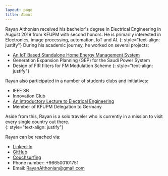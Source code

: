 ```yaml
---
layout: page
title: About
---
```

Rayan Althonian received his bachelor's degree in Electrical Engineering in August
2019 from KFUPM with second honors. He is primarily interested in Electronics, image processing, automation, IoT and AI.
{: style="text-align: justify"}
During his academic journey, he worked on several projects:

* [An IoT Based Standalone Home Energy Management System](https://www.youtube.com/watch?v=FLyqj4XW_0U&feature=youtu.be)
* Generation Expansion Planning (GEP) for the Saudi Power System
* Design of FIR filters for FM Modulation Scheme
{: style="text-align: justify"}

Rayan also participated in a number of students clubs and initiatives:

* IEEE SB
* Innovation Club
* [An introductory Lecture to Electrical Engineering](https://www.youtube.com/watch?v=MovhmDKFmCg&feature=youtu.be)
* Member of KFUPM Delegation to Germany

Aside from this, Rayan is a solo traveler who is currently in a mission to visit every single country out there.  
{: style="text-align: justify"}

Rayan can be reached via:

* [Linked-In](https://www.linkedin.com/in/rayan-althonian-0638b8156/)
* [GitHub](https://github.com/RayanAlthonian)
* [Couchsurfing](https://www.couchsurfing.com/people/rayan-althonian)
* Phone number: +966500101751
* Email: RayanAlthonian@gmail.com
